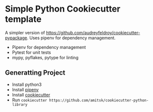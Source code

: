 # Simple Python Cookiecutter template

A simpler version of https://github.com/audreyfeldroy/cookiecutter-pypackage. Uses pipenv for dependency management.

- Pipenv for dependency management
- Pytest for unit tests
- mypy, pyflakes, pytype for linting

## Generatting Project

- Install python3
- Install [pipenv](https://pipenv.pypa.io/en/latest/)
- Install [cookiecutter](https://github.com/cookiecutter/cookiecutter/blob/1.7.2/docs/index.rst)
- Run `cookiecutter https://github.com/amitsk/cookiecutter-python-library`
